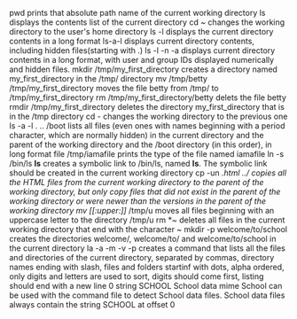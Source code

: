 pwd prints that absolute path name of the current working directory
ls displays the contents list of the current directory
cd ~ changes the working directory to the user's home directory
ls -l displays the current directory contents in a long format
ls-a-l displays current directory contents, including hidden files(starting with .)
ls -l -n -a displays current directory contents in a long format, with user and group IDs displayed numerically and hidden files.
mkdir /tmp/my_first_directory creates a directory named my_first_directory in the /tmp/ directory
mv /tmp/betty /tmp/my_first_directory moves the file betty from /tmp/ to /tmp/my_first_directory
rm /tmp/my_first_directory/betty delets the file betty
rmdir /tmp/my_first_directory deletes the directory my_first_directory that is in the /tmp directory
cd - changes the working directory to the previous one
ls -a -l . .. /boot lists all files (even ones with names beginning with a period character, which are normally hidden) in the current directory and the parent of the working directory and the /boot directory (in this order), in long format
file /tmp/iamafile prints the type of the file named iamafile
ln -s /bin/ls __ls__ creates a symbolic link to /bin/ls, named __ls__. The symbolic link should be created in the current working directory
cp -un *.html ../ copies all the HTML files from the current working directory to the parent of the working directory, but only copy files that did not exist in the parent of the working directory or were newer than the versions in the parent of the working directory
mv [[:upper:]]* /tmp/u moves all files beginning with an uppercase letter to the directory /tmp/u
rm *~ deletes all files in the current working directory that end with the character ~
mkdir -p welcome/to/school creates the directories welcome/, welcome/to/ and welcome/to/school in the current directory
la -a -m -v -p creates a  command that lists all the files and directories of the current directory, separated by commas, directory names ending with slash, files and folders startinf with dots, alpha ordered, only digits and letters are used to sort, digits should come first, listing should end with a new line
0 string SCHOOL School data mime School can be used with the command file to detect School data files. School data files always contain the string SCHOOL at offset 0
